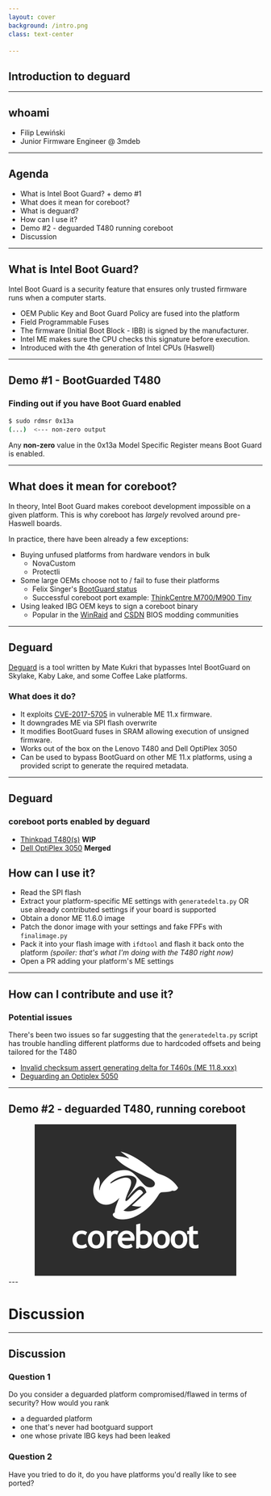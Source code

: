 ```yaml
---
layout: cover
background: /intro.png
class: text-center

---
```

## Introduction to deguard

---

## whoami

- Filip Lewiński
- Junior Firmware Engineer @ 3mdeb

---

## Agenda

- What is Intel Boot Guard? + demo #1
- What does it mean for coreboot?
- What is deguard?
- How can I use it?
- Demo #2 - deguarded T480 running coreboot
- Discussion

---

## What is Intel Boot Guard?

Intel Boot Guard is a security feature that ensures only trusted firmware
runs when a computer starts.

* OEM Public Key and Boot Guard Policy are fused into the platform
* Field Programmable Fuses
* The firmware (Initial Boot Block - IBB) is signed by the manufacturer.
* Intel ME makes sure the CPU checks this signature before execution.
* Introduced with the 4th generation of Intel CPUs (Haswell)

---

## Demo #1 - BootGuarded T480

### Finding out if you have Boot Guard enabled

```bash
$ sudo rdmsr 0x13a
(...)  <--- non-zero output
```

Any **non-zero** value in the 0x13a Model Specific Register means
Boot Guard is enabled.

---

## What does it mean for coreboot?

In theory, Intel Boot Guard makes coreboot development impossible on a given
platform. This is why coreboot has _largely_ revolved around pre-Haswell boards.

In practice, there have been already a few exceptions:

* Buying unfused platforms from hardware vendors in bulk
  * NovaCustom
  * Protectli
* Some large OEMs choose not to / fail to fuse their platforms
  * Felix Singer's [BootGuard status](https://github.com/felixsinger/bootguard-status)
  * Successful coreboot port example: [ThinkCentre M700/M900 Tiny](https://review.coreboot.org/c/coreboot/+/80610)
* Using leaked IBG OEM keys to sign a coreboot binary
  * Popular in the [WinRaid](https://winraid.level1techs.com/) and [CSDN](https://www.csdn.net/)
    BIOS modding communities

---

## Deguard

[Deguard](https://codeberg.org/libreboot/deguard)
is a tool written by Mate Kukri that bypasses Intel BootGuard on Skylake, Kaby
Lake, and some Coffee Lake platforms.

### What does it do?

* It exploits
  [CVE-2017-5705](https://www.intel.com/content/www/us/en/security-center/advisory/intel-sa-00086.html)
  in vulnerable ME 11.x firmware.
* It downgrades ME via SPI flash overwrite
* It modifies BootGuard fuses in SRAM allowing execution of unsigned firmware.
* Works out of the box on the Lenovo T480 and Dell OptiPlex 3050
* Can be used to bypass BootGuard on other ME 11.x platforms, using a
provided script to generate the required metadata.

---

## Deguard

### coreboot ports enabled by deguard

* [Thinkpad T480(s)](https://review.coreboot.org/c/coreboot/+/83274) **WIP**
* [Dell OptiPlex 3050](https://review.coreboot.org/c/coreboot/+/82053) **Merged**

## How can I use it?

* Read the SPI flash
* Extract your platform-specific ME settings with `generatedelta.py`
  OR use already contributed settings if your board is supported
* Obtain a donor ME 11.6.0 image
* Patch the donor image with your settings and fake FPFs with `finalimage.py`
* Pack it into your flash image with `ifdtool` and flash it back onto the
  platform _(spoiler: that's what I'm doing with the T480 right now)_
* Open a PR adding your platform's ME settings

---

## How can I contribute and use it?

### Potential issues

There's been two issues so far suggesting that the `generatedelta.py` script
has trouble handling different platforms due to hardcoded offsets and being
tailored for the T480

* [Invalid checksum assert generating delta for T460s (ME 11.8.xxx)](https://codeberg.org/libreboot/deguard/issues/1)
* [Deguarding an Optiplex 5050](https://codeberg.org/libreboot/deguard/issues/2)

---

## Demo #2 - deguarded T480, running coreboot

<center><img src="/img/dug_9/coreboot_logo.png" width="400"></center>
---

# Discussion

---

## Discussion

### Question 1

Do you consider a deguarded platform compromised/flawed in terms of security?
How would you rank
- a deguarded platform
- one that's never had bootguard support
- one whose private IBG keys had been leaked

### Question 2

Have you tried to do it, do you have platforms you'd really like to see ported?
